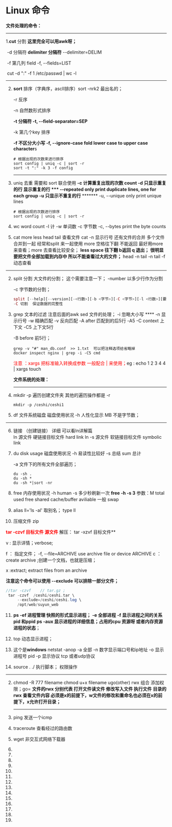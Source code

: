 # Linux 命令



**文件处理的命令：**

---

  1.**cut** 分割    **这里完全可以用awk呀；**

​    -d 分隔符    **delimiter  分隔符**    --delimiter=DELIM 

​	-f 第几列  field    -f, --fields=LIST   

​	 cut -d ":" -f 1 /etc/passwd | wc -l

----



2. **sort** 排序（字典序，ascII排序）sort -nrk2 最出名的；

   -r  反序

   -n 自然数形式排序

   **-t 分隔符      -t, --field-separator=SEP**  

   -k 第几个key 排序

   **-f 不区分大小写       -f, --ignore-case           fold lower case to upper case character**s

   ````shell
   # 根据出现的次数来进行排序
   sort config | uniq -c | sort -r  
   sort -t ":" -k 3 -f config
   ````

   ----

   

3. uniq  去重 需要和 sort 联合使用
   ****-c 计算重复出现的次数  count 
   -d 只显示重复的行  显示重复的行  ***  --repeated   only print duplicate lines, one for each group**
   -u 只显示不重复的行**      *******    -u, --unique          only print unique lines

   ```shell
   # 根据出现的次数进行排序
   sort config | uniq -c | sort -r
   ```

   

4. wc word count
   -l 计
   -w 单词数
   -c 字节数    -c, --bytes            print the byte counts

5. cat more less head tail 查看文件
   cat  -n 显示行号 还有文件的合并 多个文件合并到一起 经常和split 来一起使用
   more 空格往下翻 不能返回  最好用more来查看；more 去查看比较安全；
   **less space 往下翻 b返回 q 退出； 很明显要把文件全部加载到内存中 所以不能查看过大的文件；**
   head -n 
   tail -n
   tail -f 动态查看

----



2. split 分割  大文件的分割；  这个需要注意一下；
   -number 以多少行作为分割 

   -c  字节数的分割；

   ```php
   split [--help][--version][-<行数>][-b <字节>][-C <字节>][-l <行数>][要切割的文件][输出文件名]
   -C 切割  保证数据的完整性
   ```

3. grep  文本的过滤 注意后面的awk sed 文件的处理；
   -i  忽略大小写  ****
   -n 显示行号
   -w 精确匹配 
   -v 反向匹配
   -A after 匹配到的后5行 -A5
   -C context 上下文 -C5 上下文5行

   -B before 前5行；

   ```shell
   grep -v "#" man_db.conf  >> 1.txt  可以把注释选项给省略掉
   docker inspect nginx | grep -i -C5 cmd
   ```

   <font color=red>注意  ：xargs 把标准输入转换成参数  一般配合 | 来使用；</font>eg : echo 1 2 3 4 4 | xargs touch

   

   **文件系统的处理：**

   ---

   

4. mkdir -p 遍历创建文件夹  其他的遍历操作都是 -r 

   ```
   mkdir -p /ceshi/ceshi1
   ```

   

5. df 文件系统磁盘 磁盘使用状况 -h 人性化显示 MB 不是字节数；

  ---

  

6. 链接 （创建链接） 详细 可以看ln详解篇  
  ln 源文件 硬链接目标文件  hard link 
  ln -s 源文件 软链接目标文件  symbolic link

7. du disk usage 磁盘使用状况
   -h 易读性比较好
   -s 总结  sum 总计

   -a 文件下的所有文件全部遍历；

   ````shell
   du -sh .
   du -sh * 
   du -sh *|sort -nr
   ````

8. free  内存使用状况
   -h  human
   -s 多少秒刷新一次
   **free -h -s 3** 
   参数：M total used free shared cache/buffer aviliable 一般
             swap 

9. alias ll='ls -al'  取别名； type ll 

10. 压缩文件 zip 

   <font color=red> **tar -czvf 目标文件 源文件** </font>
   解压： tar -xzvf 目标文件** 

   v : 显示详情；verbose;

   f ： 指定文件；     -f, --file=ARCHIVE         use archive file or device ARCHIVE
   c ：create  archive ;创建一个文档，也就是压缩；

   x :extract;   extract files from an archive

   **注意这个命令可以使用 --exclude  可以排除一部分文件；**

   ````php
   //tar -czvf    // tar.gz ;
    tar -czvf  /ceshi/ceshi.tar \ 
        --exclude=/ceshi/ceshi.log \
        /opt/web/suyun_web  
   ````

   

11. **ps -ef 进程管理  快照的形式显示进程；**
    **-e 全部进程**
    **-f 显示进程之间的关系 pid 和ppid**
    **ps -aux 显示进程的详细信息；占用的cpu 资源呀  或者内存资源 进程的状态**；



2. top 动态显示进程；

    

3. 这个是**windows**  netstat -anop  -a 全部  -n 数字显示端口号和ip地址 -o 显示进程号 pid -p 显示协议 tcp 或者udp协议

4. source . ./  执行脚本；
  权限操作 

----



2. chmod -R 777 filename  chmod u+x filename  ugo(other)    rwx  组合 添加权限；go=
   **文件的rwx 分别代表 打开文件读文件  修改写入文件  执行文件**
   **目录的rwx 查看文件内容 必须是x的前提下，w文件的修改和重命名也必须在x的前提下，x允许打开目录；**

   ----

   

2. ping 发送一个icmp

3. traceroute  查看经过的路由数

4. wget 非交互式网络下载器

5. 

6. 

7. 

8. 

9. 

10. 

11. 

12. 

13. 

14. 

15. 

16. 

17. 

18. 

   ​    

